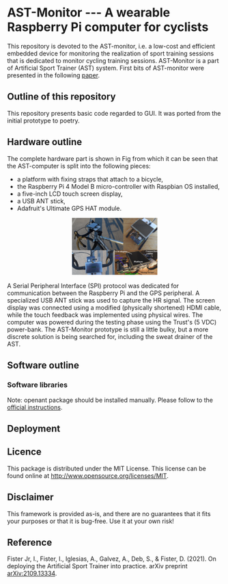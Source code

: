 # AST-Monitor --- A wearable Raspberry Pi computer for cyclists

This repository is devoted to the AST-monitor, i.e. a low-cost and efficient embedded device for monitoring the realization of sport training sessions that is dedicated to monitor cycling training sessions.
AST-Monitor is a part of Artificial Sport Trainer (AST) system. First bits of AST-monitor were presented in the following [paper](https://arxiv.org/abs/2109.13334). 

## Outline of this repository

This repository presents basic code regarded to GUI. It was ported from the initial prototype to poetry.

## Hardware outline 

The complete hardware part is shown in Fig from which it can be seen that the AST-computer is split into the following pieces: 

* a platform with fixing straps that attach to a bicycle,
* the Raspberry Pi 4 Model B micro-controller with Raspbian OS installed,
* a five-inch LCD touch screen display,
* a USB ANT stick,
* Adafruit's Ultimate GPS HAT module.

<p align="center">
  <img width="200" src="img/complete_small.JPG">
</p>


A Serial Peripheral Interface (SPI) protocol was dedicated for communication between the Raspberry Pi and the GPS peripheral. A specialized USB ANT stick was used to capture the HR signal. The screen display was connected using a modified (physically shortened) HDMI cable, while the touch feedback was implemented using physical wires. The computer was powered during the testing phase using the Trust's (5 VDC) power-bank. The AST-Monitor prototype is still a little bulky, but a more discrete solution is being searched for, including the sweat drainer of the AST.

## Software outline

### Software libraries

Note: openant package should be installed manually. Please follow to the [official instructions](https://github.com/Tigge/openant).

## Deployment


## Licence

This package is distributed under the MIT License. This license can be found online at <http://www.opensource.org/licenses/MIT>.

## Disclaimer

This framework is provided as-is, and there are no guarantees that it fits your purposes or that it is bug-free. Use it at your own risk!

## Reference

Fister Jr, I., Fister, I., Iglesias, A., Galvez, A., Deb, S., & Fister, D. (2021). On deploying the Artificial Sport Trainer into practice. arXiv preprint [arXiv:2109.13334](https://arxiv.org/abs/2109.13334).
